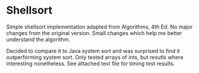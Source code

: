 # Shellsort

Simple shellsort implementation adapted from Algorithms, 4th Ed.  No major changes from the original version.  Small changes which help me
better understand the algorithm.

Decided to compare it to Java system sort and was surprised to find it outperforming system sort.  Only tested arrays of ints, but 
resutls where interesting nonetheless.  See attached text file for timing test results.
